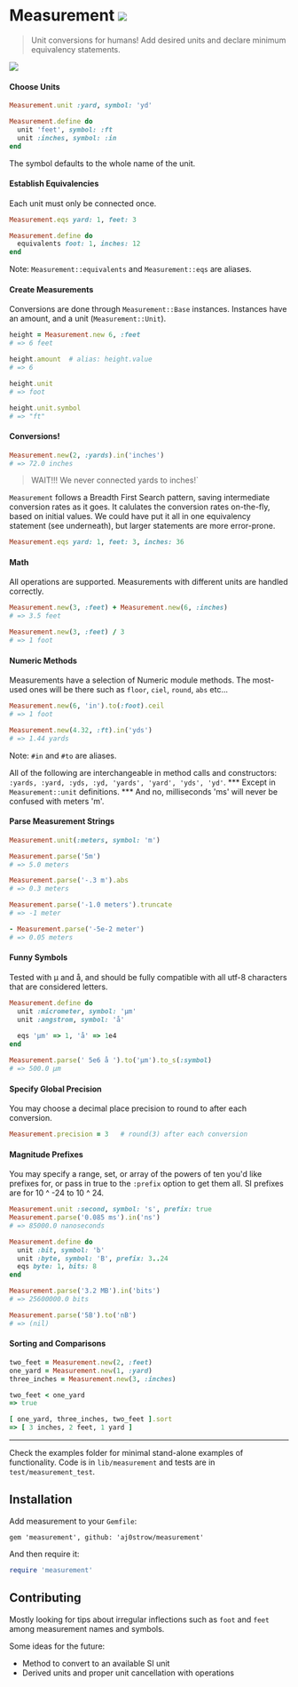 # Measurement ![](https://travis-ci.org/aj0strow/measurement.png)

> Unit conversions for humans! Add desired units and declare minimum equivalency statements. 

![](https://fbcdn-sphotos-g-a.akamaihd.net/hphotos-ak-snc7/481655_10151555899647269_1488239205_n.jpg)

#### Choose Units

```ruby
Measurement.unit :yard, symbol: 'yd'

Measurement.define do
  unit 'feet', symbol: :ft
  unit :inches, symbol: :in
end
```

The symbol defaults to the whole name of the unit. 

#### Establish Equivalencies

Each unit must only be connected once. 

```ruby
Measurement.eqs yard: 1, feet: 3

Measurement.define do
  equivalents foot: 1, inches: 12
end
```

Note: `Measurement::equivalents` and `Measurement::eqs` are aliases. 

#### Create Measurements

Conversions are done through `Measurement::Base` instances. Instances have an amount, and a unit (`Measurement::Unit`).

```ruby
height = Measurement.new 6, :feet
# => 6 feet

height.amount  # alias: height.value
# => 6

height.unit   
# => foot

height.unit.symbol
# => "ft"
```

#### Conversions!

```ruby
Measurement.new(2, :yards).in('inches')
# => 72.0 inches
```

> WAIT!!! We never connected yards to inches!` 

`Measurement` follows a Breadth First Search pattern, saving intermediate conversion rates as it goes. It calulates the conversion rates on-the-fly, based on initial values. We could have put it all in one equivalency statement (see underneath), but larger statements are more error-prone. 

```ruby
Measurement.eqs yard: 1, feet: 3, inches: 36
```

#### Math

All operations are supported. Measurements with different units are handled correctly. 

```ruby
Measurement.new(3, :feet) + Measurement.new(6, :inches)
# => 3.5 feet

Measurement.new(3, :feet) / 3
# => 1 foot
```

#### Numeric Methods

Measurements have a selection of Numeric module methods. The most-used ones will be there such as `floor`, `ciel`, `round`, `abs` etc...

```ruby
Measurement.new(6, 'in').to(:foot).ceil
# => 1 foot
```

```ruby
Measurement.new(4.32, :ft).in('yds')
# => 1.44 yards
```

Note: `#in` and `#to` are aliases.

All of the following are interchangeable in method calls and constructors: `:yards, :yard, :yds, :yd, 'yards', 'yard', 'yds', 'yd'`. \*\*\* Except in `Measurement::unit` definitions. \*\*\* And no, milliseconds 'ms' will never be confused with meters 'm'. 

#### Parse Measurement Strings

```ruby
Measurement.unit(:meters, symbol: 'm')

Measurement.parse('5m')
# => 5.0 meters

Measurement.parse('-.3 m').abs
# => 0.3 meters

Measurement.parse('-1.0 meters').truncate
# => -1 meter

- Measurement.parse('-5e-2 meter')
# => 0.05 meters
```

#### Funny Symbols

Tested with µ and å, and should be fully compatible with all utf-8 characters that are considered letters.

```ruby
Measurement.define do
  unit :micrometer, symbol: 'µm'
  unit :angstrom, symbol: 'å'
  
  eqs 'µm' => 1, 'å' => 1e4
end

Measurement.parse(' 5e6 å ').to('µm').to_s(:symbol)
# => 500.0 µm
```

#### Specify Global Precision

You may choose a decimal place precision to round to after each conversion. 

```ruby
Measurement.precision = 3   # round(3) after each conversion
```

#### Magnitude Prefixes

You may specify a range, set, or array of the powers of ten you'd like prefixes for, or pass in true to the `:prefix` option to get them all. SI prefixes are for 10 ^ -24 to 10 ^ 24.

```ruby
Measurement.unit :second, symbol: 's', prefix: true
Measurement.parse('0.085 ms').in('ns')
# => 85000.0 nanoseconds

Measurement.define do
  unit :bit, symbol: 'b'
  unit :byte, symbol: 'B', prefix: 3..24
  eqs byte: 1, bits: 8
end

Measurement.parse('3.2 MB').in('bits')
# => 25600000.0 bits

Measurement.parse('5B').to('nB')
# => (nil)
```

#### Sorting and Comparisons

```ruby
two_feet = Measurement.new(2, :feet)
one_yard = Measurement.new(1, :yard)
three_inches = Measurement.new(3, :inches)

two_feet < one_yard
=> true

[ one_yard, three_inches, two_feet ].sort
=> [ 3 inches, 2 feet, 1 yard ]
```

----

Check the examples folder for minimal stand-alone examples of functionality. Code is in `lib/measurement` and tests are in `test/measurement_test`. 

## Installation

Add measurement to your `Gemfile`:

```
gem 'measurement', github: 'aj0strow/measurement'
```

And then require it:

```ruby
require 'measurement'
```

## Contributing

Mostly looking for tips about irregular inflections such as `foot` and `feet` among measurement names and symbols. 

Some ideas for the future:

- Method to convert to an available SI unit
- Derived units and proper unit cancellation with operations